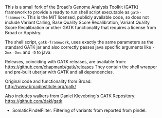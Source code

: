 This is a small fork of the Broad's Genome Analysis Toolkit (GATK) framework
to provide a ready to run shell script executable as `gatk-framework`. This is
the MIT licensed, publicly available code, so does not include Variant Calling,
Base Quality Score Recalibration, Variant Quality Score Recalibration or other
GATK functionality that requires a license from Broad or Appistry.

The shell script, `gatk-framework`, uses exactly the same parameters as the
standard GATK jar and also correctly passes java specific arguments like `-Xmx`
`-Xms` and `-D` to java.

Releases, coinciding with GATK releases, are available from:
https://github.com/chapmanb/gatk/releases
They contain the shell wrapper and pre-built uberjar with
GATK and all dependencies.

Original code and functionality from Broad: http://www.broadinstitute.org/gatk/

Also includes walkers from Daniel Klevebring's GATK Repository: https://github.com/dakl/gatk

- SomaticPindelFilter: Filtering of variants from reported from pindel.
